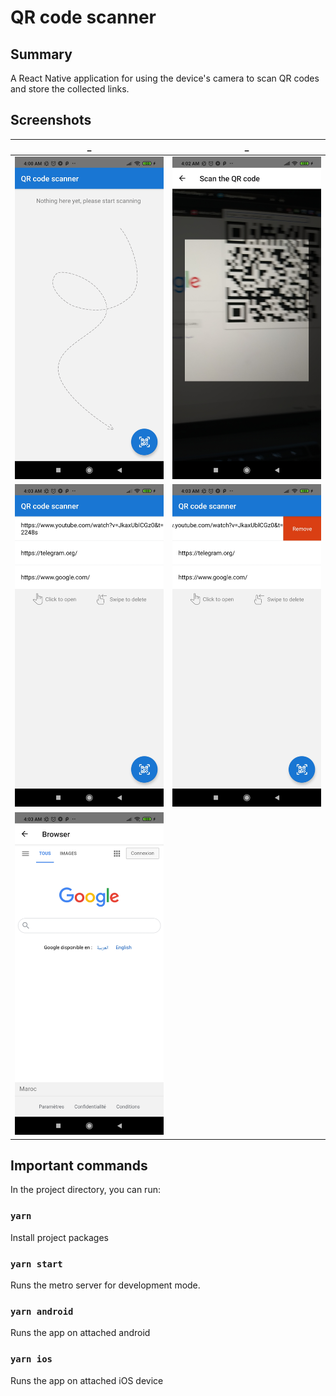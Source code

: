 # QR code scanner

## Summary

A React Native application for using the device's camera to scan QR codes and store the collected links.

## Screenshots

|                                \_                                |                               \_                                |
| :--------------------------------------------------------------: | :-------------------------------------------------------------: |
| ![Screenshot, Home empty](screenshots/screenshot-home-empty.jpg) |      ![Screenshot, Scan](screenshots/screenshot-scan.jpg)       |
|       ![Screenshot, Home](screenshots/screenshot-home.jpg)       | ![Screenshot, Remove a link](screenshots/screenshot-remove.jpg) |
|    ![Screenshot, Browser](screenshots/screenshot-webview.jpg)    |

## Important commands

In the project directory, you can run:

### `yarn`

Install project packages

### `yarn start`

Runs the metro server for development mode.<br />

### `yarn android`

Runs the app on attached android

### `yarn ios`

Runs the app on attached iOS device
